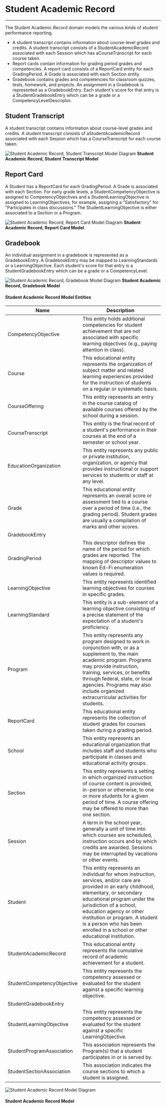 # Student Academic Record
---
The Student Academic Record domain models the various kinds of student performance reporting.
* A student transcript contains information about course-level grades and credits. A student transcript consists of a StudentAcademicRecord associated with each Session which has aCourseTranscript for each course taken.
* Report cards contain information for grading period grades and competencies. A report card consists of a ReportCard entity for each GradingPeriod. A Grade is associated with each Section entity.
* Gradebook contains grades and competencies for classroom quizzes, tests, homework, and projects. An assignment in a Gradebook is represented as a GradebookEntry. Each student's score for that entry is a StudentGradebookEntry which can be a grade or a CompetencyLevelDescriptor.

## Student Transcript

A student transcript contains information about course-level grades and credits. A student transcript consists of aStudentAcademicRecord associated with each Session which has a CourseTranscript for each course taken.

![Student Academic Record, Student Transcript Model Diagram](/path/to/subdomain-model.png)
**Student Academic Record, Student Transcript Model**
## Report Card

A Student has a ReportCard for each GradingPeriod. A Grade is associated with each Section. For early grade levels, a StudentCompetencyObjective is assigned to CompetencyObjectives and a StudentLearningObjective is assigned to LearningObjectives, for example, assigning a "Satisfactory" for "Participates in class discussions." The StudentLearningObjective is either associated to a Section or a Program.

![Student Academic Record, Report Card Model Diagram](/path/to/subdomain-model.png)
**Student Academic Record, Report Card Model**
## Gradebook

An individual assignment in a gradebook is represented as a GradebookEntry. A GradebookEntry may be mapped to LearningStandards or a LearningObjective. Each student's score for that entry is a StudentGradebookEntry which can be a grade or a CompetencyLevel.

![Student Academic Record, Gradebook Model Diagram](/path/to/subdomain-model.png)
**Student Academic Record, Gradebook Model**


#### Student Academic Record Model Entities

| Name        | Description  |
|-----------------|------------------|
| CompetencyObjective | This entity holds additional competencies for student achievement that are not associated with specific learning objectives (e.g., paying attention in class). |
| Course | This educational entity represents the organization of subject matter and related learning experiences provided for the instruction of students on a regular or systematic basis. |
| CourseOffering | This entity represents an entry in the course catalog of available courses offered by the school during a session. |
| CourseTranscript | This entity is the final record of a student's performance in their courses at the end of a semester or school year. |
| EducationOrganization | This entity represents any public or private institution, organization, or agency that provides instructional or support services to students or staff at any level. |
| Grade | This educational entity represents an overall score or assessment tied to a course over a period of time (i.e., the grading period). Student grades are usually a compilation of marks and other scores. |
| GradebookEntry |  |
| GradingPeriod | This descriptor defines the name of the period for which grades are reported. The mapping of descriptor values to known Ed-Fi enumeration values is required. |
| LearningObjective | This entity represents identified learning objectives for courses in specific grades. |
| LearningStandard | This entity is a sub-element of a learning objective consisting of a precise statement of the expectation of a student's proficiency. |
| Program | This entity represents any program designed to work in conjunction with, or as a supplement to, the main academic program. Programs may provide instruction, training, services, or benefits through federal, state, or local agencies. Programs may also include organized extracurricular activities for students. |
| ReportCard | This educational entity represents the collection of student grades for courses taken during a grading period. |
| School | This entity represents an educational organization that includes staff and students who participate in classes and educational activity groups. |
| Section | This entity represents a setting in which organized instruction of course content is provided, in-person or otherwise, to one or more students for a given period of time. A course offering may be offered to more than one section. |
| Session | A term in the school year, generally a unit of time into which courses are scheduled, instruction occurs and by which credits are awarded. Sessions may be interrupted by vacations or other events. |
| Student | This entity represents an individual for whom instruction, services, and/or care are provided in an early childhood, elementary, or secondary educational program under the jurisdiction of a school, education agency or other institution or program. A student is a person who has been enrolled in a school or other educational institution. |
| StudentAcademicRecord | This educational entity represents the cumulative record of academic achievement for a student. |
| StudentCompetencyObjective | This entity represents the competency assessed or evaluated for the student against a specific learning  objective. |
| StudentGradebookEntry |  |
| StudentLearningObjective | This entity represents the competency assessed or evaluated for the student against a specific LearningObjective. |
| StudentProgramAssociation | This association represents the Program(s) that a student participates in or is served by. |
| StudentSectionAssociation | This association indicates the course sections to which a student is assigned. |


![Student Academic Record Model Diagram](/path/to/domain-model.png)
#### Student Academic Record Model  

